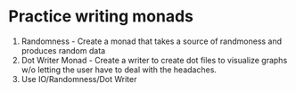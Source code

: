 Practice writing monads
==========================

1. Randomness - Create a monad that takes a source of randmoness and produces random data
2. Dot Writer Monad - Create a writer to create dot files to visualize graphs w/o letting the
                      user have to deal with the headaches.
3. Use IO/Randomness/Dot Writer
